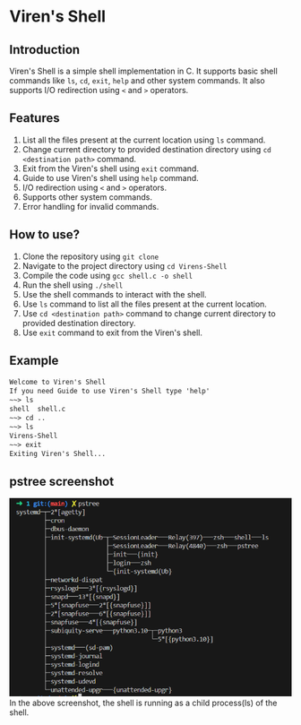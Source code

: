 ﻿# Viren's Shell

## Introduction
Viren's Shell is a simple shell implementation in C. It supports basic shell commands like `ls`, `cd`, `exit`, `help` and other system commands. It also supports I/O redirection using `<` and `>` operators.

## Features
1. List all the files present at the current location using `ls` command.
2. Change current directory to provided destination directory using `cd <destination path>` command.
3. Exit from the Viren's shell using `exit` command.
4. Guide to use Viren's shell using `help` command.
5. I/O redirection using `<` and `>` operators.
6. Supports other system commands.
7. Error handling for invalid commands.

## How to use?
1. Clone the repository using `git clone`
2. Navigate to the project directory using `cd Virens-Shell`
3. Compile the code using `gcc shell.c -o shell`
4. Run the shell using `./shell`
5. Use the shell commands to interact with the shell.
6. Use `ls` command to list all the files present at the current location.
7. Use `cd <destination path>` command to change current directory to provided destination directory.
8. Use `exit` command to exit from the Viren's shell.

## Example
```
Welcome to Viren's Shell
If you need Guide to use Viren's Shell type 'help'
~~> ls
shell  shell.c
~~> cd ..
~~> ls
Virens-Shell
~~> exit
Exiting Viren's Shell...
```

## pstree screenshot
![pstree](./pstree.png)
<br>
In the above screenshot, the shell is running as a child process(ls) of the shell.
